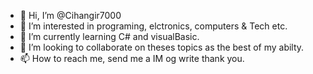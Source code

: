 - 👋 Hi, I’m @Cihangir7000
- 👀 I’m interested in programing, elctronics, computers & Tech etc. 
- 🌱 I’m currently learning C# and visualBasic. 
- 💞️ I’m looking to collaborate on theses topics as the best of my abilty.
- 📫 How to reach me, send me a IM og write thank you. 

<!---
Cihangir7000/Cihangir7000 is a ✨ special ✨ repository because its `README.md` (this file) appears on your GitHub profile.
You can click the Preview link to take a look at your changes.
--->

